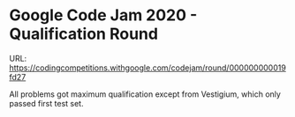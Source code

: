 # Google Code Jam 2020 - Qualification Round
URL: https://codingcompetitions.withgoogle.com/codejam/round/000000000019fd27

All problems got maximum qualification except from Vestigium, which only passed first test set.